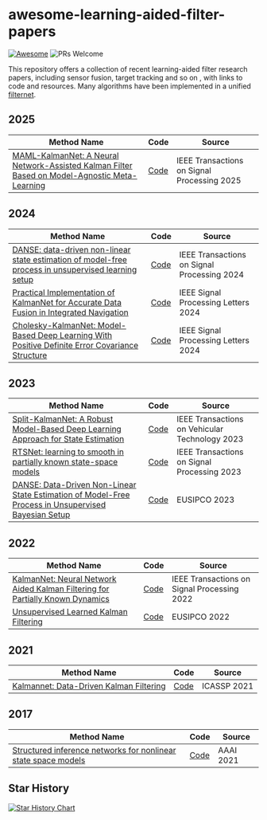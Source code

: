 # awesome-learning-aided-filter-papers
[![Awesome](https://awesome.re/badge.svg)](https://awesome.re) ![PRs Welcome](https://img.shields.io/badge/PRs-Welcome-green)

This repository offers a collection of recent learning-aided filter research papers, including sensor fusion, target tracking and so on , with links to code and resources.
Many algorithms have been implemented in a unified [filternet](https://github.com/SongJgit/filternet). 

## 2025
| Method Name | Code | Source |
| ------- | ------ | ------ |
| [MAML-KalmanNet: A Neural Network-Assisted Kalman Filter Based on Model-Agnostic Meta-Learning](https://ieeexplore.ieee.org/document/10883047) | [Code](https://github.com/ShanLi-2000/MAML-KalmanNet) |IEEE Transactions on Signal Processing 2025 |


## 2024
| Method Name | Code | Source |
| ------- | ------ | ------ |
| [DANSE: data-driven non-linear state estimation of model-free process in unsupervised learning setup](https://ieeexplore.ieee.org/document/10289946) | [Code](https://github.com/saikatchatt/danse-jrnl) |IEEE Transactions on Signal Processing 2024 |
| [Practical Implementation of KalmanNet for Accurate  Data Fusion in Integrated Navigation](https://ieeexplore.ieee.org/document/10605082) | [Code](https://github.com/SongJgit/KalmanNet4SensorFusion) |IEEE Signal Processing Letters 2024 |
| [Cholesky-KalmanNet: Model-Based Deep Learning With Positive Definite Error Covariance Structure](https://ieeexplore.ieee.org/document/10804573) | [Code]() |IEEE Signal Processing Letters 2024 |


## 2023
| Method Name | Code | Source |
| ------- | ------ | ------ |
| [Split-KalmanNet: A Robust Model-Based Deep Learning Approach for State Estimation](https://ieeexplore.ieee.org/abstract/document/10120968) | [Code](https://github.com/geonchoi/Split-KalmanNet) |IEEE Transactions on Vehicular Technology 2023 |
| [RTSNet: learning to smooth in partially known state-space models](https://ieeexplore.ieee.org/document/10322579/) | [Code](https://github.com/KalmanNet/RTSNet_TSP) |IEEE Transactions on Signal Processing 2023 |
| [DANSE: Data-Driven Non-Linear State Estimation of Model-Free Process in Unsupervised Bayesian Setup](https://ieeexplore.ieee.org/document/10289946) | [Code](https://github.com/saikatchatt/danse-jrnl) |EUSIPCO 2023 |



## 2022
| Method Name | Code | Source |
| ------- | ------ | ------ |
| [KalmanNet: Neural Network Aided Kalman Filtering for Partially Known Dynamics](https://ieeexplore.ieee.org/document/9733186) | [Code](https://github.com/KalmanNet/KalmanNet_TSP) | IEEE Transactions on Signal Processing 2022 |
| [Unsupervised Learned Kalman Filtering](https://ieeexplore.ieee.org/document/9909801) | [Code](https://github.com/KalmanNet/Unsupervised_EUSIPCO_22) | EUSIPCO 2022 |

## 2021

| Method Name | Code | Source |
| ------- | ------ | ------ |
| [Kalmannet: Data-Driven Kalman Filtering](https://ieeexplore.ieee.org/document/9413750) | [Code](https://github.com/KalmanNet/KalmanNet_TSP) | ICASSP 2021 |


## 2017

| Method Name | Code | Source |
| ------- | ------ | ------ |
| [Structured inference networks for nonlinear state space models](https://aaai.org/papers/10779-aaai-31-2017/) | [Code](https://github.com/yjlolo/pytorch-deep-markov-model) | AAAI 2021 |




## Star History

[![Star History Chart](https://api.star-history.com/svg?repos=SongJgit/awesome-learning-aided-filter-papers&type=Timeline)](https://www.star-history.com/#SongJgit/awesome-learning-aided-filter-papers&Timeline)
